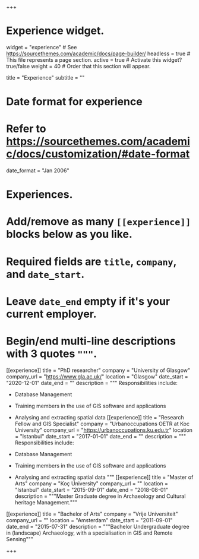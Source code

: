 +++
# Experience widget.
widget = "experience"  # See https://sourcethemes.com/academic/docs/page-builder/
headless = true  # This file represents a page section.
active = true  # Activate this widget? true/false
weight = 40  # Order that this section will appear.

title = "Experience"
subtitle = ""

# Date format for experience
#   Refer to https://sourcethemes.com/academic/docs/customization/#date-format
date_format = "Jan 2006"

# Experiences.
#   Add/remove as many `[[experience]]` blocks below as you like.
#   Required fields are `title`, `company`, and `date_start`.
#   Leave `date_end` empty if it's your current employer.
#   Begin/end multi-line descriptions with 3 quotes `"""`.
[[experience]]
  title = "PhD researcher"
  company = "University of Glasgow"
  company_url = "https://www.gla.ac.uk/"
  location = "Glasgow"
  date_start = "2020-12-01"
  date_end = ""
  description = """
  Responsibilities include:
  
  * Database Management
  * Training members in the use of GIS software and applications
  * Analysing and extracting spatial data
[[experience]]
  title = "Research Fellow and GIS Specialist"
  company = "Urbanoccupations OETR at Koc University"
  company_url = "https://urbanoccupations.ku.edu.tr"
  location = "Istanbul"
  date_start = "2017-01-01"
  date_end = ""
  description = """
  Responsibilities include:
  
  * Database Management
  * Training members in the use of GIS software and applications
  * Analysing and extracting spatial data
  """
[[experience]]
  title = "Master of Arts"
  company = "Koç University"
  company_url = ""
  location = "Istanbul"
  date_start = "2015-09-01"
  date_end = "2018-08-01"
  description = """Master Graduate degree in Archaeology and Cultural heritage Management."""

[[experience]]
  title = "Bachelor of Arts"
  company = "Vrije Universiteit"
  company_url = ""
  location = "Amsterdam"
  date_start = "2011-09-01"
  date_end = "2015-07-31"
  description = """Bachelor Undergraduate degree in (landscape) Archaeology, with a specialisation in GIS and Remote Sensing"""

+++
